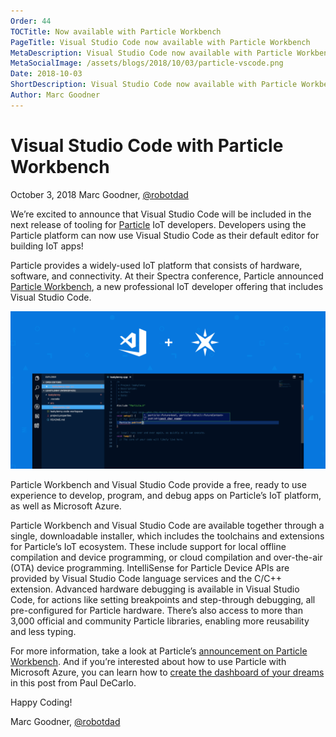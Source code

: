 ```yaml
---
Order: 44
TOCTitle: Now available with Particle Workbench
PageTitle: Visual Studio Code now available with Particle Workbench
MetaDescription: Visual Studio Code now available with Particle Workbench
MetaSocialImage: /assets/blogs/2018/10/03/particle-vscode.png
Date: 2018-10-03
ShortDescription: Visual Studio Code now available with Particle Workbench
Author: Marc Goodner
---
```

# Visual Studio Code with Particle Workbench

October 3, 2018 Marc Goodner, [@robotdad](https://twitter.com/robotdad)

We’re excited to announce that Visual Studio Code will be included in the next release of tooling for [Particle](https://www.particle.io/) IoT developers. Developers using the Particle platform can now use Visual Studio Code as their default editor for building IoT apps!

Particle provides a widely-used IoT platform that consists of hardware, software, and connectivity. At their Spectra conference, Particle announced [Particle Workbench](https://www.particle.io/workbench), a new professional IoT developer offering that includes Visual Studio Code.

![Particle and VS Code](particle-vscode.png)

Particle Workbench and Visual Studio Code provide a free, ready to use experience to develop, program, and debug apps on Particle’s IoT platform, as well as Microsoft Azure.

Particle Workbench and Visual Studio Code are available together through a single, downloadable installer, which includes the toolchains and extensions for Particle’s IoT ecosystem. These include support for local offline compilation and device programming, or cloud compilation and over-the-air (OTA) device programming. IntelliSense for Particle Device APIs are provided by Visual Studio Code language services and the C/C++ extension. Advanced hardware debugging is available in Visual Studio Code, for actions like setting breakpoints and step-through debugging, all pre-configured for Particle hardware. There’s also access to more than 3,000 official and community Particle libraries, enabling more reusability and less typing.

For more information, take a look at Particle’s [announcement on Particle Workbench](www.particle.io/workbench). And if you’re interested about how to use Particle with Microsoft Azure, you can learn how to [create the dashboard of your dreams](https://blog.particle.io/2018/09/28/create-the-dashboard-of-your-dreams-with-particle-electric-io/) in this post from Paul DeCarlo.

Happy Coding!

Marc Goodner, [@robotdad](https://twitter.com/robotdad)
